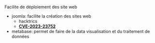 Facilite de déploiement des site web
- joomla: facilite la création des sites web
	- hacktrics
	- **[CVE-2023-23752](https://github.com/Acceis/exploit-CVE-2023-23752)**
- metabase: permet de faire de la data visualisation et du traitement de données